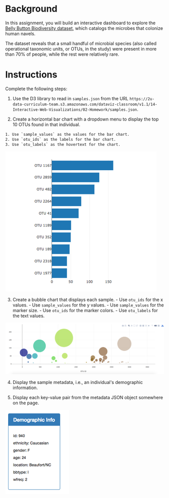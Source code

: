 # Background

In this assignment, you will build an interactive dashboard to explore the [Belly Button Biodiversity dataset](http://robdunnlab.com/projects/belly-button-biodiversity/), which catalogs the microbes that colonize human navels.

The dataset reveals that a small handful of microbial species (also called operational taxonomic units, or OTUs, in the study) were present in more than 70% of people, while the rest were relatively rare.

# Instructions

Complete the following steps:

  1. Use the D3 library to read in `samples.json` from the URL `https://2u-data-curriculum-team.s3.amazonaws.com/dataviz-classroom/v1.1/14-Interactive-Web-Visualizations/02-Homework/samples.json`.

  2. Create a horizontal bar chart with a dropdown menu to display the top 10 OTUs found in that individual.
     
    1. Use `sample_values` as the values for the bar chart.
    2. Use `otu_ids` as the labels for the bar chart.
    3. Use `otu_labels` as the hovertext for the chart.

  ![](Images/hw01.png)

  3. Create a bubble chart that displays each sample.
    - Use `otu_ids` for the x values.
    - Use `sample_values` for the y values.
    - Use `sample_values` for the marker size.
    - Use `otu_ids` for the marker colors.
    - Use `otu_labels` for the text values.

  ![](Images/bubble_chart.png)

  4. Display the sample metadata, i.e., an individual's demographic information.

  5. Display each key-value pair from the metadata JSON object somewhere on the page.

  ![](Images/hw03.png)
